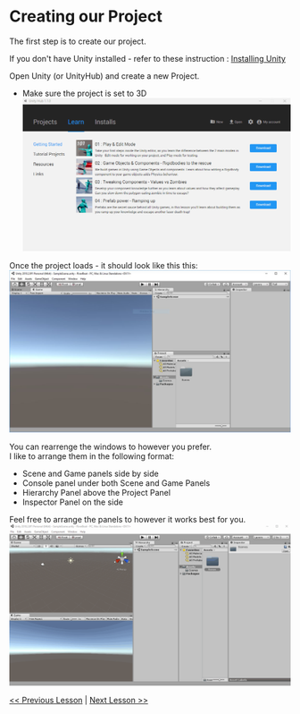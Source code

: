 # Creating our Project

The first step is to create our project.

If you don't have Unity installed - refer to these instruction : [Installing Unity](https:www.unity.com)

Open Unity (or UnityHub) and create a new Project.
- Make sure the project is set to 3D
![Creating your project](resources/img/create-project.gif)

Once the project loads - it should look like this this:  
![Blank Project](resources/img/project-blank.JPG)

You can rearrenge the windows to however you prefer.  
I like to arrange them in the following format:  
- Scene and Game panels side by side
- Console panel under both Scene and Game Panels
- Hierarchy Panel above the Project Panel
- Inspector Panel on the side
  
Feel free to arrange the panels to however it works best for you.
![Blank Project](resources/img/project-blank-arranged-windows.gif)

[<< Previous Lesson](introduction.md) | [Next Lesson >>](lesson.2.md)

